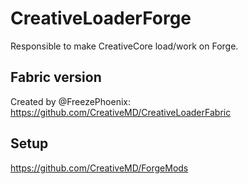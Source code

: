 # CreativeLoaderForge
Responsible to make CreativeCore load/work on Forge.

## Fabric version
Created by @FreezePhoenix: https://github.com/CreativeMD/CreativeLoaderFabric

## Setup
https://github.com/CreativeMD/ForgeMods
